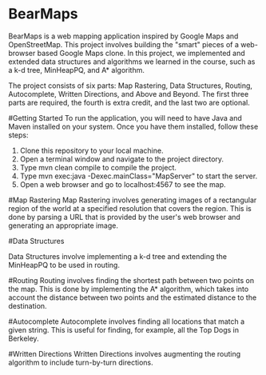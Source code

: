 # BearMaps

BearMaps is a web mapping application inspired by Google Maps and OpenStreetMap. This project involves building the "smart" pieces of a web-browser based Google Maps clone. In this project, we implemented and extended data structures and algorithms we learned in the course, such as a k-d tree, MinHeapPQ, and A* algorithm.

The project consists of six parts: Map Rastering, Data Structures, Routing, Autocomplete, Written Directions, and Above and Beyond. The first three parts are required, the fourth is extra credit, and the last two are optional.

#Getting Started
To run the application, you will need to have Java and Maven installed on your system. Once you have them installed, follow these steps:

1. Clone this repository to your local machine.
2. Open a terminal window and navigate to the project directory.
3. Type mvn clean compile to compile the project.
4. Type mvn exec:java -Dexec.mainClass="MapServer" to start the server.
5. Open a web browser and go to localhost:4567 to see the map.

#Map Rastering
Map Rastering involves generating images of a rectangular region of the world at a specified resolution that covers the region. This is done by parsing a URL that is provided by the user's web browser and generating an appropriate image.

#Data Structures

Data Structures involve implementing a k-d tree and extending the MinHeapPQ to be used in routing.

#Routing
Routing involves finding the shortest path between two points on the map. This is done by implementing the A* algorithm, which takes into account the distance between two points and the estimated distance to the destination.

#Autocomplete
Autocomplete involves finding all locations that match a given string. This is useful for finding, for example, all the Top Dogs in Berkeley.

#Written Directions
Written Directions involves augmenting the routing algorithm to include turn-by-turn directions.
